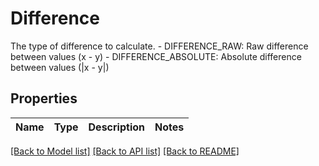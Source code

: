# Difference

The type of difference to calculate.   - DIFFERENCE_RAW: Raw difference between values (x - y)  - DIFFERENCE_ABSOLUTE: Absolute difference between values (|x - y|)

## Properties

Name | Type | Description | Notes
------------ | ------------- | ------------- | -------------

[[Back to Model list]](../README.md#documentation-for-models) [[Back to API list]](../README.md#documentation-for-api-endpoints) [[Back to README]](../README.md)

